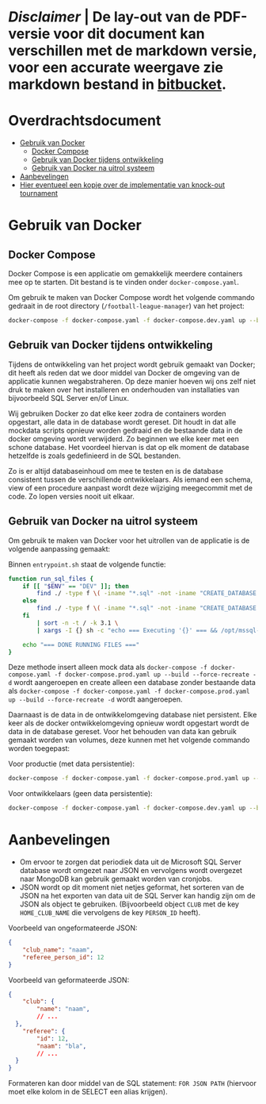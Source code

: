# ***Disclaimer*** | De lay-out van de PDF-versie voor dit document kan verschillen met de markdown versie, voor een accurate weergave zie markdown bestand in [bitbucket](https://isebitbucket.aimsites.nl/projects/S22122A4/repos/football-league-manager/browse/docs).

# Overdrachtsdocument

- [Gebruik van Docker](#gebruik-van-docker)
	- [Docker Compose](#docker-compose)
	- [Gebruik van Docker tijdens ontwikkeling](#gebruik-van-docker-tijdens-ontwikkeling)
	- [Gebruik van Docker na uitrol systeem](#gebruik-van-docker-na-uitrol-systeem)
- [Aanbevelingen](#aanbevelingen)
- [Hier eventueel een kopje over de implementatie van knock-out tournament](#hier-eventueel-een-kopje-over-de-implementatie-van-knock-out-tournament)

# Gebruik van Docker

## Docker Compose

Docker Compose is een applicatie om gemakkelijk meerdere containers mee op te starten. Dit bestand is te vinden onder `docker-compose.yaml`.

Om gebruik te maken van Docker Compose wordt het volgende commando gedraait in de root directory (`/football-league-manager`) van het project: 

```bash
docker-compose -f docker-compose.yaml -f docker-compose.dev.yaml up --build --force-recreate -d
```

## Gebruik van Docker tijdens ontwikkeling

Tijdens de ontwikkeling van het project wordt gebruik gemaakt van Docker; dit heeft als reden dat we door middel van Docker de omgeving van de applicatie kunnen wegabstraheren. Op deze manier hoeven wij ons zelf niet druk te maken over het installeren en onderhouden van installaties van bijvoorbeeld SQL Server en/of Linux.

Wij gebruiken Docker zo dat elke keer zodra de containers worden opgestart, alle data in de database wordt gereset. Dit houdt in dat alle mockdata scripts opnieuw worden gedraaid en de bestaande data in de docker omgeving wordt verwijderd. Zo beginnen we elke keer met een schone database. Het voordeel hiervan is dat op elk moment de database hetzelfde is zoals gedefinieerd in de SQL bestanden.

Zo is er altijd databaseinhoud om mee te testen en is de database consistent tussen de verschillende ontwikkelaars. Als iemand een schema, view of een procedure aanpast wordt deze wijziging meegecommit met de code. Zo lopen versies nooit uit elkaar.

## Gebruik van Docker na uitrol systeem

Om gebruik te maken van Docker voor het uitrollen van de applicatie is de volgende aanpassing gemaakt: 

Binnen `entrypoint.sh` staat de volgende functie:

```bash
function run_sql_files {
	if [[ "$ENV" == "DEV" ]]; then
		find ./ -type f \( -iname "*.sql" -not -iname "CREATE_DATABASE.sql" \)
	else
		find ./ -type f \( -iname "*.sql" -not -iname "CREATE_DATABASE.sql" -not -iname "*-INSERT_*.sql" \)
	fi
        | sort -n -t / -k 3.1 \
        | xargs -I {} sh -c "echo === Executing '{}' === && /opt/mssql-tools/bin/sqlcmd -S 'localhost' -U 'sa' -P 'Football!' -d 'flm' -i {}"

	echo "=== DONE RUNNING FILES ==="
}
```

Deze methode insert alleen mock data als `docker-compose -f docker-compose.yaml -f docker-compose.prod.yaml up --build --force-recreate -d` wordt aangeroepen en create alleen een database zonder bestaande data als `docker-compose -f docker-compose.yaml -f docker-compose.prod.yaml up --build --force-recreate -d` wordt aangeroepen.

Daarnaast is de data in de ontwikkelomgeving database niet persistent. Elke keer als de docker ontwikkelomgeving opnieuw wordt opgestart wordt de data in de database gereset. Voor het behouden van data kan gebruik gemaakt worden van volumes, deze kunnen met het volgende commando worden toegepast:

Voor productie (met data persistentie):

```bash
docker-compose -f docker-compose.yaml -f docker-compose.prod.yaml up --build --force-recreate -d
```

Voor ontwikkelaars (geen data persistentie):

```bash
docker-compose -f docker-compose.yaml -f docker-compose.dev.yaml up --build --force-recreate -d
```

# Aanbevelingen

- Om ervoor te zorgen dat periodiek data uit de Microsoft SQL Server database wordt omgezet naar JSON en vervolgens wordt overgezet naar MongoDB kan gebruik gemaakt worden van cronjobs.
- JSON wordt op dit moment niet netjes geformat, het sorteren van de JSON na het exporten van data uit de SQL Server kan handig zijn om de JSON als object te gebruiken. (Bijvoorbeeld object `CLUB` met de key `HOME_CLUB_NAME` die vervolgens de key `PERSON_ID` heeft).

Voorbeeld van ongeformateerde JSON:

```json
{
	"club_name": "naam",
	"referee_person_id": 12
}
```

Voorbeeld van geformateerde JSON:

```json
{
	"club": {
    	"name": "naam",
    	// ...
  },
  	"referee": {
    	"id": 12,
    	"naam": "bla",
    	// ...
  }
}
```

Formateren kan door middel van de SQL statement: `FOR JSON PATH` (hiervoor moet elke kolom in de SELECT een alias krijgen).

